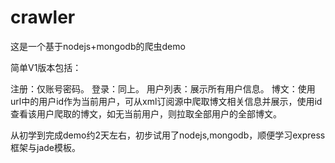 # crawler
这是一个基于nodejs+mongodb的爬虫demo 

简单V1版本包括：

注册：仅账号密码。
登录：同上。
用户列表：展示所有用户信息。
博文：使用url中的用户id作为当前用户，可从xml订阅源中爬取博文相关信息并展示，使用id查看该用户爬取的博文，如无当前用户，则拉取全部用户的全部博文。

从初学到完成demo约2天左右，初步试用了nodejs,mongodb，顺便学习express框架与jade模板。



